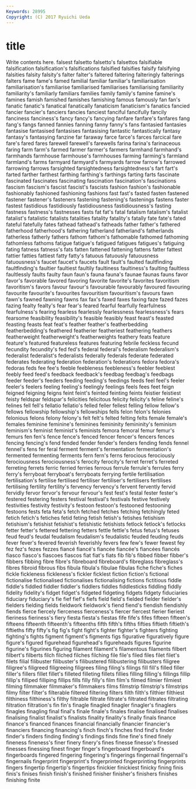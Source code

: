 ```yaml
---
Keywords: 28995 
Copyright: (C) 2017 Ryuichi Ueda
---
```


# title

Write contents here.
falsest falsetto falsetto's falsettos falsifiable falsification falsification's
falsifications falsified falsifies falsify falsifying falsities falsity falsity's falter falter's
faltered faltering falteringly falterings falters fame fame's famed familial familiar
familiar's familiarisation familiarisation's familiarise familiarised familiarises familiarising familiarity familiarity's familiarly
familiars families family family's famine famine's famines famish famished famishes
famishing famous famously fan fan's fanatic fanatic's fanatical fanatically fanaticism
fanaticism's fanatics fancied fancier fancier's fanciers fancies fanciest fanciful fancifully
fancily fanciness fanciness's fancy fancy's fancying fanfare fanfare's fanfares fang
fang's fangs fanned fannies fanning fanny fanny's fans fantasied fantasies
fantasise fantasised fantasises fantasising fantastic fantastically fantasy fantasy's fantasying fanzine
far faraway farce farce's farces farcical fare fare's fared fares
farewell farewell's farewells farina farina's farinaceous faring farm farm's farmed
farmer farmer's farmers farmhand farmhand's farmhands farmhouse farmhouse's farmhouses farming
farming's farmland farmland's farms farmyard farmyard's farmyards farrow farrow's farrowed
farrowing farrows farsighted farsightedness farsightedness's fart fart's farted farther farthest
farthing farthing's farthings farting farts fascinate fascinated fascinates fascinating fascination
fascination's fascinations fascism fascism's fascist fascist's fascists fashion fashion's fashionable
fashionably fashioned fashioning fashions fast fast's fasted fasten fastened fastener
fastener's fasteners fastening fastening's fastenings fastens faster fastest fastidious fastidiously
fastidiousness fastidiousness's fasting fastness fastness's fastnesses fasts fat fat's fatal
fatalism fatalism's fatalist fatalist's fatalistic fatalists fatalities fatality fatality's fatally
fate fate's fated fateful fatefully fates fathead fathead's fatheads father
father's fathered fatherhood fatherhood's fathering fatherland fatherland's fatherlands fatherless fatherly
fathers fathom fathom's fathomable fathomed fathoming fathomless fathoms fatigue fatigue's
fatigued fatigues fatigues's fatiguing fating fatness fatness's fats fatten fattened
fattening fattens fatter fattest fattier fatties fattiest fatty fatty's fatuous
fatuously fatuousness fatuousness's faucet faucet's faucets fault fault's faulted faultfinding
faultfinding's faultier faultiest faultily faultiness faultiness's faulting faultless faultlessly faults
faulty faun faun's fauna fauna's faunae faunas fauns favor favor's
favorable favored favoring favorite favorite's favorites favoritism favoritism's favors favour
favour's favourable favourably favoured favouring favourite favourite's favourites favouritism favouritism's
favours fawn fawn's fawned fawning fawns fax fax's faxed faxes
faxing faze fazed fazes fazing fealty fealty's fear fear's feared
fearful fearfully fearfulness fearfulness's fearing fearless fearlessly fearlessness fearlessness's fears
fearsome feasibility feasibility's feasible feasibly feast feast's feasted feasting feasts
feat feat's feather feather's featherbedding featherbedding's feathered featherier featheriest feathering
feathers featherweight featherweight's featherweights feathery feats feature feature's featured featureless
features featuring febrile feckless fecund fecundity fecundity's fed fed's federal
federal's federalism federalism's federalist federalist's federalists federally federals federate federated
federates federating federation federation's federations fedora fedora's fedoras feds fee
fee's feeble feebleness feebleness's feebler feeblest feebly feed feed's feedback
feedback's feedbag feedbag's feedbags feeder feeder's feeders feeding feeding's feedings
feeds feel feel's feeler feeler's feelers feeling feeling's feelingly feelings
feels fees feet feign feigned feigning feigns feint feint's feinted
feinting feints feistier feistiest feisty feldspar feldspar's felicities felicitous felicity
felicity's feline feline's felines fell fell's fellatio fellatio's felled feller
fellest felling fellow fellow's fellows fellowship fellowship's fellowships fells felon
felon's felonies felonious felons felony felony's felt felt's felted felting
felts female female's females feminine feminine's feminines femininity femininity's feminism
feminism's feminist feminist's feminists femora femoral femur femur's femurs fen
fen's fence fence's fenced fencer fencer's fencers fences fencing fencing's
fend fended fender fender's fenders fending fends fennel fennel's fens
fer feral ferment ferment's fermentation fermentation's fermented fermenting ferments fern
fern's ferns ferocious ferociously ferociousness ferociousness's ferocity ferocity's ferret ferret's
ferreted ferreting ferrets ferric ferried ferries ferrous ferrule ferrule's ferrules
ferry ferry's ferryboat ferryboat's ferryboats ferrying fertile fertilisation fertilisation's fertilise
fertilised fertiliser fertiliser's fertilisers fertilises fertilising fertility fertility's fervency fervency's
fervent fervently fervid fervidly fervor fervor's fervour fervour's fest fest's
festal fester fester's festered festering festers festival festival's festivals festive
festively festivities festivity festivity's festoon festoon's festooned festooning festoons fests
feta feta's fetch fetched fetches fetching fetchingly feted fetich fetich's
fetiches fetid feting fetish fetish's fetishes fetishism fetishism's fetishist fetishist's
fetishistic fetishists fetlock fetlock's fetlocks fetter fetter's fettered fettering fetters
fettle fettle's fetus fetus's fetuses feud feud's feudal feudalism feudalism's
feudalistic feuded feuding feuds fever fever's fevered feverish feverishly fevers
few few's fewer fewest fey fez fez's fezes fezzes fiancé
fiancé's fiancée fiancée's fiancées fiancés fiasco fiasco's fiascoes fiascos fiat
fiat's fiats fib fib's fibbed fibber fibber's fibbers fibbing fibre
fibre's fibreboard fibreboard's fibreglass fibreglass's fibres fibroid fibrous fibs fibula
fibula's fibulae fibulas fiche fiche's fiches fickle fickleness fickleness's fickler
ficklest fiction fiction's fictional fictionalise fictionalised fictionalises fictionalising fictions fictitious
fiddle fiddle's fiddled fiddler fiddler's fiddlers fiddles fiddlesticks fiddling fiddly
fidelity fidelity's fidget fidget's fidgeted fidgeting fidgets fidgety fiduciaries fiduciary
fiduciary's fie fief fief's fiefs field field's fielded fielder fielder's
fielders fielding fields fieldwork fieldwork's fiend fiend's fiendish fiendishly fiends
fierce fiercely fierceness fierceness's fiercer fiercest fierier fieriest fieriness fieriness's
fiery fiesta fiesta's fiestas fife fife's fifes fifteen fifteen's fifteens
fifteenth fifteenth's fifteenths fifth fifth's fifths fifties fiftieth fiftieth's fiftieths
fifty fifty's fig fig's fight fight's fighter fighter's fighters fighting
fighting's fights figment figment's figments figs figurative figuratively figure figure's
figured figurehead figurehead's figureheads figures figurine figurine's figurines figuring filament
filament's filamentous filaments filbert filbert's filberts filch filched filches filching
file file's filed files filet filet's filets filial filibuster filibuster's
filibustered filibustering filibusters filigree filigree's filigreed filigreeing filigrees filing filing's
filings fill fill's filled filler filler's fillers fillet fillet's filleted
filleting fillets fillies filling filling's fillings fillip fillip's filliped filliping
fillips fills filly filly's film film's filmed filmier filmiest filming
filmmaker filmmaker's filmmakers films filmstrip filmstrip's filmstrips filmy filter filter's
filterable filtered filtering filters filth filth's filthier filthiest filthiness filthiness's
filthy filtrable filtrate filtrate's filtrated filtrates filtrating filtration filtration's fin
fin's finagle finagled finagler finagler's finaglers finagles finagling final final's
finale finale's finales finalise finalised finalises finalising finalist finalist's finalists
finality finality's finally finals finance finance's financed finances financial financially
financier financier's financiers financing financing's finch finch's finches find find's
finder finder's finders finding finding's findings finds fine fine's fined
finely fineness fineness's finer finery finery's fines finesse finesse's finessed
finesses finessing finest finger finger's fingerboard fingerboard's fingerboards fingered fingering
fingering's fingerings fingernail fingernail's fingernails fingerprint fingerprint's fingerprinted fingerprinting fingerprints
fingers fingertip fingertip's fingertips finickier finickiest finicky fining finis finis's
finises finish finish's finished finisher finisher's finishers finishes finishing finite
